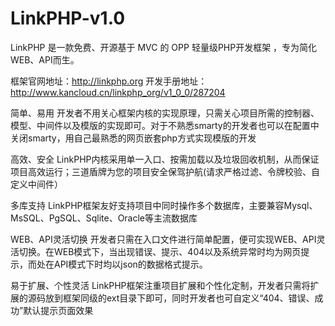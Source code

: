 # LinkPHP-v1.0
LinkPHP 是一款免费、开源基于 MVC 的 OPP 轻量级PHP开发框架 ，专为简化WEB、API而生。


框架官网地址：http://linkphp.org
开发手册地址：http://www.kancloud.cn/linkphp_org/v1_0_0/287204


简单、易用
开发者不用关心框架内核的实现原理，只需关心项目所需的控制器、模型、中间件以及模版的实现即可。对于不熟悉smarty的开发者也可以在配置中关闭smarty，用自己最熟悉的网页嵌套php方式实现模版的开发


高效、安全
LinkPHP内核采用单一入口、按需加载以及垃圾回收机制，从而保证项目高效运行；三道盾牌为您的项目安全保驾护航(请求严格过滤、令牌校验、自定义中间件）


多库支持
LinkPHP框架友好支持项目中同时操作多个数据库，主要兼容Mysql、MsSQL、PgSQL、Sqlite、Oracle等主流数据库


WEB、API灵活切换
开发者只需在入口文件进行简单配置，便可实现WEB、API灵活切换。在WEB模式下，当出现错误、提示、404以及系统异常时均为网页提示，而处在API模式下时均以json的数据格式提示。


易于扩展、个性灵活
LinkPHP框架注重项目扩展和个性化定制，开发者只需将扩展的源码放到框架同级的ext目录下即可，同时开发者也可自定义“404、错误、成功”默认提示页面效果

